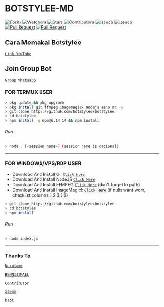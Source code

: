 # BOTSTYLEE-MD
<a href="https://github.com/botstylee/botstylee/network/members"><img title="Forks" src="https://img.shields.io/github/forks/botstylee/botstylee?label=Forks&color=blue&style=flat-square"></a>
<a href="https://github.com/botstylee/botstylee/watchers"><img title="Watchers" src="https://img.shields.io/github/watchers/botstylee/botstylee?label=Watchers&color=green&style=flat-square"></a>
<a href="https://github.com/botstylee/botstylee/stargazers"><img title="Stars" src="https://img.shields.io/github/stars/botstylee/botstylee?label=Stars&color=yellow&style=flat-square"></a>
<a href="https://github.com/botstylee/botstylee/graphs/contributors"><img title="Contributors" src="https://img.shields.io/github/contributors/botstylee/botstylee?label=Contributors&color=blue&style=flat-square"></a>
<a href="https://github.com/botstylee/botstylee/issues"><img title="Issues" src="https://img.shields.io/github/issues/botstylee/botstylee?label=Issues&color=success&style=flat-square"></a>
<a href="https://github.com/botstylee/botstylee/issues?q=is%3Aissue+is%3Aclosed"><img title="Issues" src="https://img.shields.io/github/issues-closed/botstylee/botstylee?label=Issues&color=red&style=flat-square"></a>
<a href="https://github.com/botstylee/botstylee/pulls"><img title="Pull Request" src="https://img.shields.io/github/issues-pr/botstylee/botstylee?label=PullRequest&color=success&style=flat-square"></a>
<a href="https://github.com/botstylee/botstylee/pulls?q=is%3Apr+is%3Aclosed"><img title="Pull Request" src="https://img.shields.io/github/issues-pr-closed/botstylee/botstylee?label=PullRequest&color=red&style=flat-square"></a>

## Cara Memakai Botstylee
[`Link YouTube`](https://youtube.com/channel/UCrNO1yUYW0i3xsJp4NGBh4Q)
## Join Group Bot
[`Group Whatsapp`](https://chat.whatsapp.com/KihEAYjKr04LI4uUrbiiip)
### FOR TERMUX USER
```bash
> pkg update && pkg upgrade
> pkg install git ffmpeg imagemagick nodejs nano mc -y
> git clone https://github.com/botstylee/botstylee
> cd botstylee
> npm install -g npm@6.14.14 && npm install
```
###### Run
```bash
> node . [<session name>] (session name is optional)
```

---------

### FOR WINDOWS/VPS/RDP USER
* Download And Install Git [`Click Here`](https://git-scm.com/downloads) <br>
* Download And Install NodeJS [`Click Here`](https://nodejs.org/en/download) <br>
* Download And Install FFMPEG [`Click Here`](https://ffmpeg.org/download.html) (don't forget to path) 
* Download And Install ImageMagick [`Click Here`](https://imagemagick.org/script/download.php) (if nulis want work,  checklist columns 1,2,3,5,6) 
```bash
> git clone https://github.com/botstylee/botstylee
> cd botstylee
> npm install
```
###### Run
```bash
> node index.js
```
--------------

### Thanks To 
[`Nurutomo`](https://github.com/Nurutomo)

[`BENNIISMAEL`](https://github.com/botstylee)

[`Contributor`](https://github.com/findme-19)

[`xteam`](https://api.xteam.xyz)


[`bsbt`](https://rest-beni.herokuapp.com)
